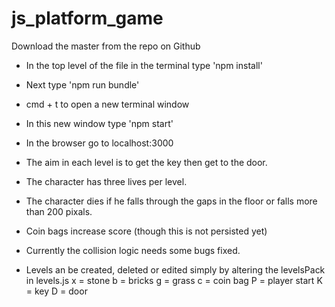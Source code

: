 # js_platform_game

Download the master from the repo on Github

- In the top level of the file in the terminal type 'npm install'
- Next type 'npm run bundle'
- cmd + t to open a new terminal window
- In this new window type 'npm start'
- In the browser go to localhost:3000

- The aim in each level is to get the key then get to the door.
- The character has three lives per level.
- The character dies if he falls through the gaps in the floor or falls more than 200 pixals.
- Coin bags increase score (though this is not persisted yet)
- Currently the collision logic needs some bugs fixed. 
- Levels an be created, deleted or edited simply by altering the levelsPack in levels.js
            x = stone
            b = bricks
            g = grass
            c = coin bag
            P = player start
            K = key
            D = door   
